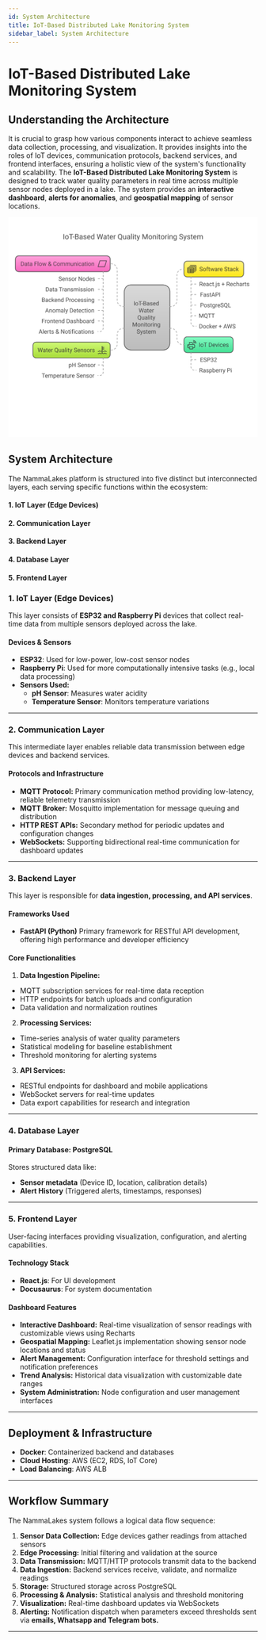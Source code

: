 ```yaml
---
id: System Architecture
title: IoT-Based Distributed Lake Monitoring System
sidebar_label: System Architecture
---
```


# **IoT-Based Distributed Lake Monitoring System**

## **Understanding the Architecture**

It is crucial to grasp how various components interact to achieve seamless data collection, processing, and visualization. It provides insights into the roles of IoT devices, communication protocols, backend services, and frontend interfaces, ensuring a holistic view of the system's functionality and scalability.
The **IoT-Based Distributed Lake Monitoring System** is designed to track water quality parameters in real time across multiple sensor nodes deployed in a lake. The system provides an **interactive dashboard**, **alerts for anomalies**, and **geospatial mapping** of sensor locations.

![System Architecture](sys_arch.svg)
## **System Architecture**

The NammaLakes platform is structured into five distinct but interconnected layers, each serving specific functions within the ecosystem:

   #### 1. IoT Layer (Edge Devices)
   #### 2. Communication Layer
   #### 3. Backend Layer
   #### 4. Database Layer
   #### 5. Frontend Layer

### 1. IoT Layer (Edge Devices)
This layer consists of **ESP32 and Raspberry Pi** devices that collect real-time data from multiple sensors deployed across the lake.

#### **Devices & Sensors**
- **ESP32**: Used for low-power, low-cost sensor nodes  
- **Raspberry Pi**: Used for more computationally intensive tasks (e.g., local data processing)  
- **Sensors Used:**  
  -  **pH Sensor**: Measures water acidity  
  -  **Temperature Sensor**: Monitors temperature variations
---

### 2. Communication Layer

This intermediate layer enables reliable data transmission between edge devices and backend services.

#### Protocols and Infrastructure
- **MQTT Protocol:** Primary communication method providing low-latency, reliable telemetry transmission
- **MQTT Broker:** Mosquitto implementation for message queuing and distribution
- **HTTP REST APIs:** Secondary method for periodic updates and configuration changes
- **WebSockets:** Supporting bidirectional real-time communication for dashboard updates
---

### 3. Backend Layer
This layer is responsible for **data ingestion, processing, and API services**.

#### **Frameworks Used**
-  **FastAPI (Python)** Primary framework for RESTful API development, offering high performance and developer efficiency 

#### **Core Functionalities**
1. **Data Ingestion Pipeline:**

- MQTT subscription services for real-time data reception
- HTTP endpoints for batch uploads and configuration
- Data validation and normalization routines

2. **Processing Services:**

- Time-series analysis of water quality parameters
- Statistical modeling for baseline establishment
- Threshold monitoring for alerting systems

3. **API Services:**

- RESTful endpoints for dashboard and mobile applications
- WebSocket servers for real-time updates
- Data export capabilities for research and integration

---

### 4. Database Layer

#### **Primary Database: PostgreSQL**
Stores structured data like:
-  **Sensor metadata** (Device ID, location, calibration details)  
-  **Alert History** (Triggered alerts, timestamps, responses)  

---

### 5. Frontend Layer

User-facing interfaces providing visualization, configuration, and alerting capabilities.

#### **Technology Stack**
-  **React.js**: For UI development  
-  **Docusaurus**: For system documentation  

#### **Dashboard Features**

- **Interactive Dashboard:** Real-time visualization of sensor readings with customizable views using Recharts
- **Geospatial Mapping:** Leaflet.js implementation showing sensor node locations and status
- **Alert Management:** Configuration interface for threshold settings and notification preferences
- **Trend Analysis:** Historical data visualization with customizable date ranges
- **System Administration:** Node configuration and user management interfaces

---

## Deployment & Infrastructure
- **Docker**: Containerized backend and databases  
- **Cloud Hosting**: AWS (EC2, RDS, IoT Core)  
- **Load Balancing**: AWS ALB  
---

## **Workflow Summary**

The NammaLakes system follows a logical data flow sequence:

1. **Sensor Data Collection:** Edge devices gather readings from attached sensors
2. **Edge Processing:** Initial filtering and validation at the source
3. **Data Transmission:** MQTT/HTTP protocols transmit data to the backend
4. **Data Ingestion:** Backend services receive, validate, and normalize readings
5. **Storage:** Structured storage across PostgreSQL
6. **Processing & Analysis:** Statistical analysis and threshold monitoring
7. **Visualization:** Real-time dashboard updates via WebSockets
8. **Alerting:** Notification dispatch when parameters exceed thresholds sent via **emails, Whatsapp and Telegram bots.**

---
